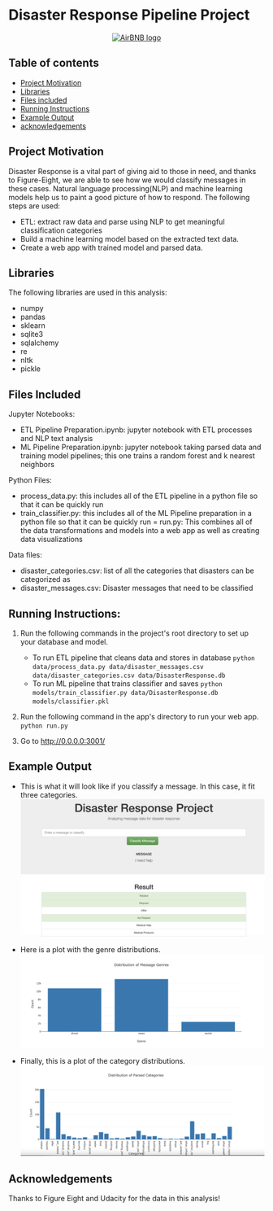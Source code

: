 # Disaster Response Pipeline Project

<p align="center">
  <a href="https://www.airbnb.com/">
    <img src="https://1000logos.net/wp-content/uploads/2017/08/Airbnb-Logo-768x279.png" alt="AirBNB logo">
  </a>
</p>


## Table of contents

- [Project Motivation](#project-motivation)
- [Libraries](#libraries)
- [Files included](#files-included)
- [Running Instructions](#instructions)
- [Example Output](#example-output)
- [acknowledgements](#acknowledgements)


## Project Motivation

Disaster Response is a vital part of giving aid to those in need, and thanks to Figure-Eight, we are able to 
see how we would classify messages in these cases. Natural language processing(NLP) and machine learning models
help us to paint a good picture of how to respond. The following steps are used: 

- ETL: extract raw data and parse using NLP to get meaningful classification categories
- Build a machine learning model based on the extracted text data. 
- Create a web app with trained model and parsed data. 


## Libraries

The following libraries are used in this analysis:
- numpy
- pandas
- sklearn
- sqlite3
- sqlalchemy
- re
- nltk
- pickle

## Files Included

Jupyter Notebooks:
- ETL Pipeline Preparation.ipynb: jupyter notebook with ETL processes and NLP text analysis
- ML Pipeline Preparation.ipynb: jupyter notebook taking parsed data and training model pipelines; this one trains a random forest and k nearest neighbors

Python Files:
- process_data.py: this includes all of the ETL pipeline in a python file so that it can be quickly run
- train_classifier.py: this includes all of the ML Pipeline preparation in a python file so that it can be quickly run
= run.py: This combines all of the data transformations and models into a web app as well as creating data visualizations

Data files:
- disaster_categories.csv: list of all the categories that disasters can be categorized as
- disaster_messages.csv: Disaster messages that need to be classified


## Running Instructions:
1. Run the following commands in the project's root directory to set up your database and model.

    - To run ETL pipeline that cleans data and stores in database
        `python data/process_data.py data/disaster_messages.csv data/disaster_categories.csv data/DisasterResponse.db`
    - To run ML pipeline that trains classifier and saves
        `python models/train_classifier.py data/DisasterResponse.db models/classifier.pkl`

2. Run the following command in the app's directory to run your web app.
    `python run.py`

3. Go to http://0.0.0.0:3001/


## Example Output
- This is what it will look like if you classify a message. In this case, it fit three categories.
![RunningExample](RunningExample.png)

- Here is a plot with the genre distributions. 
![Plot1](Plot1.png)

- Finally, this is a plot of the category distributions. 
![Plot2](Plot2.png)



## Acknowledgements

Thanks to Figure Eight and Udacity for the data  in this analysis!
